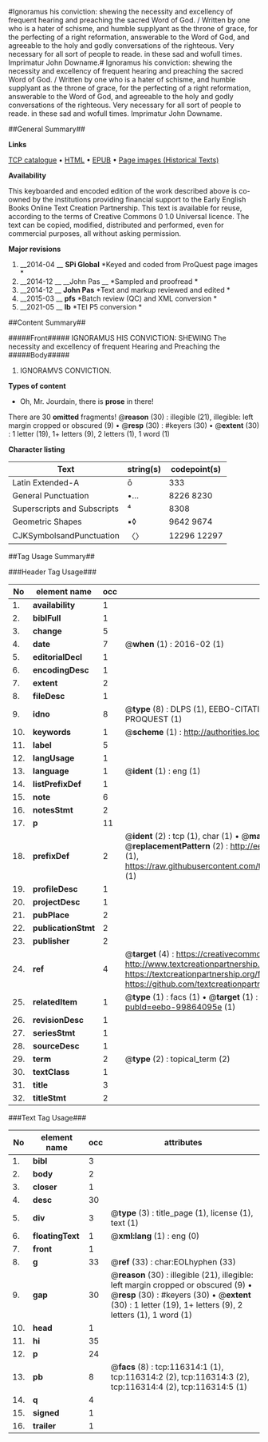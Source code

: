 #Ignoramus his conviction: shewing the necessity and excellency of frequent hearing and preaching the sacred Word of God. / Written by one who is a hater of schisme, and humble supplyant as the throne of grace, for the perfecting of a right reformation, answerable to the Word of God, and agreeable to the holy and godly conversations of the righteous. Very necessary for all sort of people to reade. in these sad and wofull times. Imprimatur John Downame.#
Ignoramus his conviction: shewing the necessity and excellency of frequent hearing and preaching the sacred Word of God. / Written by one who is a hater of schisme, and humble supplyant as the throne of grace, for the perfecting of a right reformation, answerable to the Word of God, and agreeable to the holy and godly conversations of the righteous. Very necessary for all sort of people to reade. in these sad and wofull times. Imprimatur John Downame.

##General Summary##

**Links**

[TCP catalogue](http://www.ota.ox.ac.uk/tcp/)  • 
[HTML](http://tei.it.ox.ac.uk/tcp/Texts-HTML/free/A87/A87317.html)  • 
[EPUB](http://tei.it.ox.ac.uk/tcp/Texts-EPUB/free/A87/A87317.epub) • 
[Page images (Historical Texts)](https://historicaltexts.jisc.ac.uk/eebo-99864095e)

**Availability**

This keyboarded and encoded edition of the work described above is co-owned by the
    institutions providing financial support to the Early English Books Online Text Creation
    Partnership. This text is available for reuse, according to the terms of  Creative Commons 0 1.0 Universal
    licence. The text can be copied, modified, distributed and performed, even for commercial
    purposes, all without asking permission.

**Major revisions**

1. __2014-04 __ __SPi Global__ *Keyed and coded from ProQuest page images *
1. __2014-12 __ __John Pas __ *Sampled and proofread *
1. __2014-12 __ __John Pas__ *Text and markup reviewed and edited *
1. __2015-03 __ __pfs__ *Batch review (QC) and XML conversion *
1. __2021-05 __ __lb__ *TEI P5 conversion *

##Content Summary##

#####Front#####
IGNORAMUS HIS CONVICTION: SHEWING The necessity and excellency of frequent Hearing and Preaching the
#####Body#####

1. IGNORAMVS CONVICTION.

**Types of content**

  * Oh, Mr. Jourdain, there is **prose** in there!

There are 30 **omitted** fragments! 
 @__reason__ (30) : illegible (21), illegible: left margin cropped or obscured (9)  •  @__resp__ (30) : #keyers (30)  •  @__extent__ (30) : 1 letter (19), 1+ letters (9), 2 letters (1), 1 word (1)

**Character listing**


|Text|string(s)|codepoint(s)|
|---|---|---|
|Latin Extended-A|ō|333|
|General Punctuation|•…|8226 8230|
|Superscripts             and Subscripts|⁴|8308|
|Geometric Shapes|▪◊|9642 9674|
|CJKSymbolsandPunctuation|〈〉|12296 12297|

##Tag Usage Summary##

###Header Tag Usage###

|No|element name|occ|attributes|
|---|---|---|---|
|1.|__availability__|1||
|2.|__biblFull__|1||
|3.|__change__|5||
|4.|__date__|7| @__when__ (1) : 2016-02 (1)|
|5.|__editorialDecl__|1||
|6.|__encodingDesc__|1||
|7.|__extent__|2||
|8.|__fileDesc__|1||
|9.|__idno__|8| @__type__ (8) : DLPS (1), EEBO-CITATION (1), VID (1), EEBO-PROQUEST (1), STC (3), PROQUEST (1)|
|10.|__keywords__|1| @__scheme__ (1) : http://authorities.loc.gov/ (1)|
|11.|__label__|5||
|12.|__langUsage__|1||
|13.|__language__|1| @__ident__ (1) : eng (1)|
|14.|__listPrefixDef__|1||
|15.|__note__|6||
|16.|__notesStmt__|2||
|17.|__p__|11||
|18.|__prefixDef__|2| @__ident__ (2) : tcp (1), char (1)  •  @__matchPattern__ (2) : ([0-9\-]+):([0-9IVX]+) (1), (.+) (1)  •  @__replacementPattern__ (2) : http://eebo.chadwyck.com/downloadtiff?vid=$1&page=$2 (1), https://raw.githubusercontent.com/textcreationpartnership/Texts/master/tcpchars.xml#$1 (1)|
|19.|__profileDesc__|1||
|20.|__projectDesc__|1||
|21.|__pubPlace__|2||
|22.|__publicationStmt__|2||
|23.|__publisher__|2||
|24.|__ref__|4| @__target__ (4) : https://creativecommons.org/publicdomain/zero/1.0/ (1), http://www.textcreationpartnership.org/docs/. (1), https://textcreationpartnership.org/faq/#faq05 (1), https://github.com/textcreationpartnership (1)|
|25.|__relatedItem__|1| @__type__ (1) : facs (1)  •  @__target__ (1) : https://data.historicaltexts.jisc.ac.uk/view?pubId=eebo-99864095e (1)|
|26.|__revisionDesc__|1||
|27.|__seriesStmt__|1||
|28.|__sourceDesc__|1||
|29.|__term__|2| @__type__ (2) : topical_term (2)|
|30.|__textClass__|1||
|31.|__title__|3||
|32.|__titleStmt__|2||


###Text Tag Usage###

|No|element name|occ|attributes|
|---|---|---|---|
|1.|__bibl__|3||
|2.|__body__|2||
|3.|__closer__|1||
|4.|__desc__|30||
|5.|__div__|3| @__type__ (3) : title_page (1), license (1), text (1)|
|6.|__floatingText__|1| @__xml:lang__ (1) : eng (0)|
|7.|__front__|1||
|8.|__g__|33| @__ref__ (33) : char:EOLhyphen (33)|
|9.|__gap__|30| @__reason__ (30) : illegible (21), illegible: left margin cropped or obscured (9)  •  @__resp__ (30) : #keyers (30)  •  @__extent__ (30) : 1 letter (19), 1+ letters (9), 2 letters (1), 1 word (1)|
|10.|__head__|1||
|11.|__hi__|35||
|12.|__p__|24||
|13.|__pb__|8| @__facs__ (8) : tcp:116314:1 (1), tcp:116314:2 (2), tcp:116314:3 (2), tcp:116314:4 (2), tcp:116314:5 (1)|
|14.|__q__|4||
|15.|__signed__|1||
|16.|__trailer__|1||
